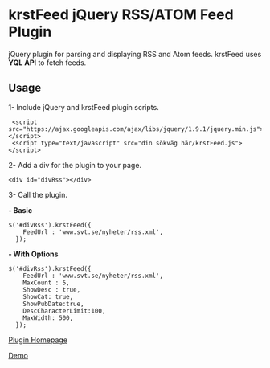 krstFeed jQuery RSS/ATOM Feed Plugin
======

jQuery plugin for parsing and displaying RSS and Atom feeds. krstFeed uses **YQL API** to fetch feeds. 

 
## Usage
1- Include jQuery and krstFeed plugin scripts.

     <script src="https://ajax.googleapis.com/ajax/libs/jquery/1.9.1/jquery.min.js"></script>
     <script type="text/javascript" src="din sökväg här/krstFeed.js"></script>

2- Add a div for the plugin to your page.

    <div id="divRss"></div>

3- Call the plugin.

**- Basic**

    $('#divRss').krstFeed({
        FeedUrl : 'www.svt.se/nyheter/rss.xml',
      });

**- With Options**

    $('#divRss').krstFeed({
        FeedUrl : 'www.svt.se/nyheter/rss.xml',
        MaxCount : 5,
        ShowDesc : true,
        ShowCat: true,
        ShowPubDate:true,
        DescCharacterLimit:100,
        MaxWidth: 500,
      });




[Plugin Homepage](http://www.student.bth.se/~krst15/dbwebb-kurser/javascript/me/kmom10)

[Demo](http://www.student.bth.se/~krst15/dbwebb-kurser/javascript/me/kmom10/demo.php)
